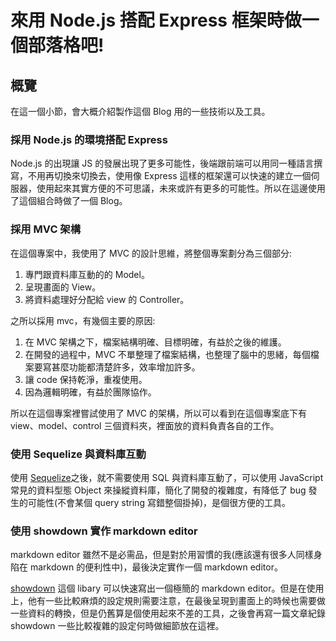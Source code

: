 # 來用 Node.js 搭配 Express 框架時做一個部落格吧! 

## 概覽
在這一個小節，會大概介紹製作這個 Blog 用的一些技術以及工具。
### 採用 Node.js 的環境搭配 Express 
Node.js 的出現讓 JS 的發展出現了更多可能性，後端跟前端可以用同一種語言撰寫，不用再切換來切換去，使用像 Express 這樣的框架還可以快速的建立一個伺服器，使用起來其實方便的不可思議，未來或許有更多的可能性。所以在這邊使用了這個組合時做了一個 Blog。
### 採用 MVC 架構
在這個專案中，我使用了 MVC 的設計思維，將整個專案劃分為三個部分:

1. 專門跟資料庫互動的的 Model。
2. 呈現畫面的 View。
3. 將資料處理好分配給 view 的 Controller。

之所以採用 mvc，有幾個主要的原因:

1. 在 MVC 架構之下，檔案結構明確、目標明確，有益於之後的維護。
2. 在開發的過程中，MVC 不單整理了檔案結構，也整理了腦中的思緒，每個檔案要寫甚麼功能都清楚許多，效率增加許多。
3. 讓 code 保持乾淨，重複使用。
4. 因為邏輯明確，有益於團隊協作。

所以在這個專案裡嘗試使用了 MVC 的架構，所以可以看到在這個專案底下有 view、model、control 三個資料夾，裡面放的資料負責各自的工作。

### 使用 Sequelize 與資料庫互動
使用 [Sequelize](https://sequelize.org/)之後，就不需要使用 SQL 與資料庫互動了，可以使用 JavaScript 常見的資料型態 Object 來操縱資料庫，簡化了開發的複雜度，有降低了 bug 發生的可能性(不會某個 query string 寫錯整個掛掉)，是個很方便的工具。

### 使用 showdown 實作 markdown editor
markdown editor 雖然不是必需品，但是對於用習慣的我(應該還有很多人同樣身陷在 markdown 的便利性中)，最後決定實作一個 markdown editor。

[showdown](https://github.com/showdownjs/showdown) 這個 libary 可以快速寫出一個極簡的 markdown editor。但是在使用上，他有一些比較麻煩的設定規則需要注意，在最後呈現到畫面上的時候也需要做一些資料的轉換，但是仍舊算是個使用起來不差的工具，之後會再寫一篇文章紀錄 showdown 一些比較複雜的設定何時做細節放在這裡。













